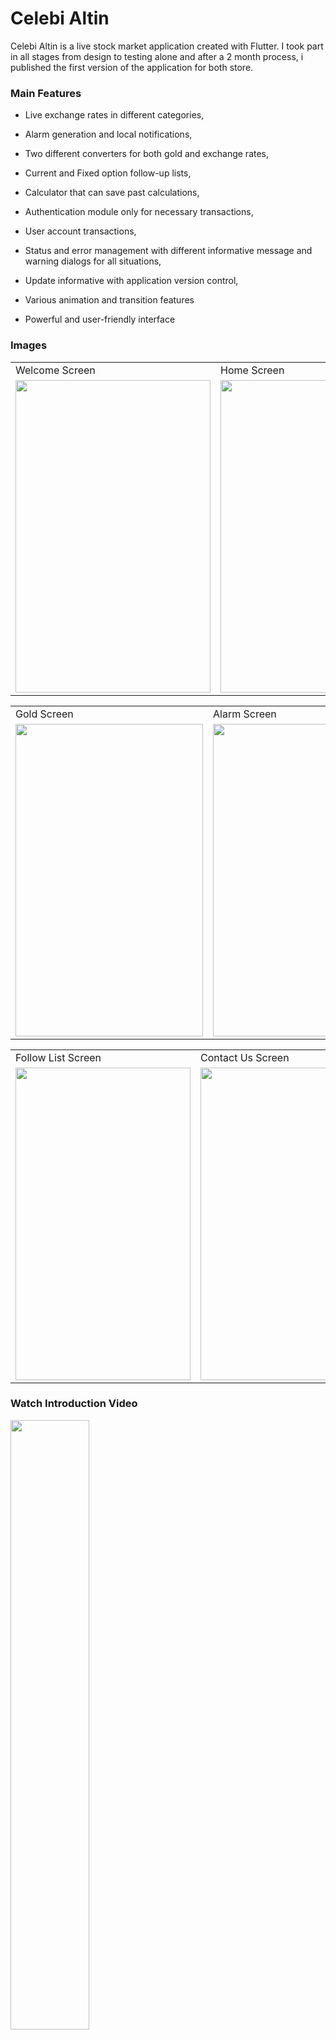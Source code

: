# Celebi Altin

Celebi Altin is a live stock market application created with Flutter. I took part in all stages from design to testing alone and after a 2 month process, i published the first version of the application for both store.

### Main Features

- Live exchange rates in different categories,

- Alarm generation and local notifications,

- Two different converters for both gold and exchange rates,

- Current and Fixed option follow-up lists,

- Calculator that can save past calculations,

- Authentication module only for necessary transactions,

- User account transactions,

- Status and error management with different informative message and warning dialogs for all situations,

- Update informative with application version control,

- Various animation and transition features

- Powerful and user-friendly interface



### Images

<table>
  <tr>
     <td>Welcome Screen</td>
     <td>Home Screen</td>
     <td>Side Menu Bar</td>
  </tr>
  <tr>
    <td><img src="https://play-lh.googleusercontent.com/6EinVFx0RU1SZxm5dkijT5bvq5j-G2BMvyZaAQAznPMsUwEAWnVex85Z4CgiLnBidRa1=w2560-h1440-rw" width=312 height=500></td>
    <td><img src="https://play-lh.googleusercontent.com/eIhcL3wpLkox4CZm0v8AEe2ydQbNCHOMHhzUCR7dwxSJ5J7nY3hcbBto7BM0NBwM5A=w2560-h1440-rw" width=300 height=500></td>
    <td><img src="https://play-lh.googleusercontent.com/a1ybkUx8VFWUc5gcCY1JmuPhxLNTlYdR2tJdhu4J8zLCu_mAZ0tsf7bZIMS7ccvCSINk=w2560-h1440-rw" width=300 height=500></td>
  </tr>
 </table>
 
 
<table>
  <tr>
     <td>Gold Screen</td>
     <td>Alarm Screen</td>
     <td>Converter Screen</td>
  </tr>
  <tr>
    <td><img src="https://play-lh.googleusercontent.com/pdUa-MCt_y8l1LTnBYjPu4_A3V3t0LCvTuF1QfjHf-_o0n7Qx6uAU5dqlqIU4dbxuyUz=w2560-h1440-rw" width=300 height=500></td>
    <td><img src="https://play-lh.googleusercontent.com/jwi16e9Ch3FnKiZnEq_4h1hiU32y3W0jfTY9nH92GkKYSfX_dS2RHf82NVPIEO_tzUU=w2560-h1440-rw" width=300 height=500></td>
    <td><img src="https://play-lh.googleusercontent.com/1Przp8eWeeTwyallmJ59iwfa62M0ZSGmnfojAl9nDwnr55nJL4apnKYQiRDirOjesaM=w2560-h1440-rw" width=300 height=500></td>
  </tr>
 </table>
 
 <table>
  <tr>
     <td>Follow List Screen</td>
     <td>Contact Us Screen</td>
  </tr>
  <tr>
    <td><img src="https://play-lh.googleusercontent.com/KW-w7H1uxWU4Pn_qJuyD8CUbarvwbCkmO6CpOY0ExAijsewzwvrbgmioC7bjBT7yla4=w2560-h1440-rw" width=280 height=500></td>
    <td><img src="https://play-lh.googleusercontent.com/bKrbgMa25A1anF75y7kdzvn5C5ReRSv8Jnp1uPGRvlE7khzl2vbNhwprxAhPX_2sKG8=w2560-h1440-rw" width=280 height=500></td>
  </tr>
 </table>
 
 ### Watch Introduction Video
[<img src="https://i.ytimg.com/vi/8RfcUEa6E5g/maxresdefault.jpg" width="50%">](https://www.youtube.com/watch?v=8RfcUEa6E5g "Click and watch")


### View or Download

<img src="https://play-lh.googleusercontent.com/bKrbgMa25A1anF75y7kdzvn5C5ReRSv8Jnp1uPGRvlE7khzl2vbNhwprxAhPX_2sKG8=w2560-h1440-rw" width=180 height=200>
<table>
  <tr>
     <td>Google Play Store</td>
     <td>App Store</td>
  </tr>
  <tr>
    <td><img src="https://yt3.googleusercontent.com/UlCw6skRB67meHd_jffAzV6DeXzAk1YzEFyhxI4meSgYAjA0wRhEnhT3TfHvuo7R-VwISzRTTao=s900-c-k-c0x00ffffff-no-rj" width=180 height=200></td>
    <td><img src="https://www.apple.com/v/app-store/b/images/overview/icon_appstore__ev0z770zyxoy_large_2x.png" width=180 height=200></td>
  </tr>
 </table>

[Google Play Store](https://play.google.com/store/apps/details?id=com.celebi.altin_app)

[App Store](https://apps.apple.com/tr/app/%C3%A7elebi-alt%C4%B1n/id6449283847?l=tr)
